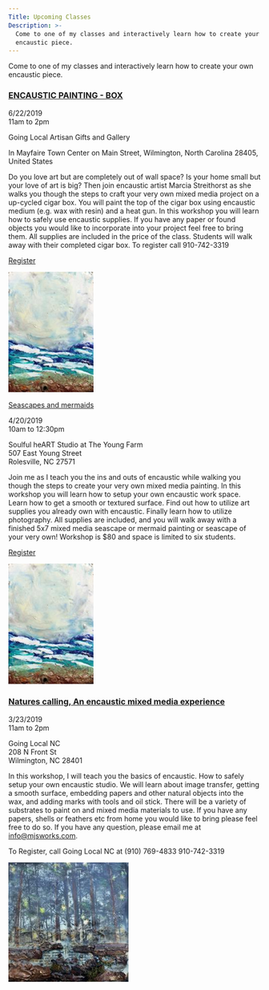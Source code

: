 ```yaml
---
Title: Upcoming Classes
Description: >-
  Come to one of my classes and interactively learn how to create your own
  encaustic piece.
---
```


Come to one of my classes and interactively learn how to create your own encaustic piece.

<div class="event">

  <h3 class="eventTitle">


[ENCAUSTIC PAINTING - BOX](https://goinglocalnc.com/classes)

  </h3>

  <div class="eventInfo">

  <div class="eventSideBar">

  6/22/2019  
  11am to 2pm

  Going Local Artisan Gifts and Gallery

In Mayfaire Town Center on Main Street, Wilmington, North Carolina 28405, United States


  </div>

  <div class="eventDetails">

Do you love art but are completely out of wall space? Is your home small but your love of art is big? Then join encaustic artist Marcia Streithorst as she walks you though the steps to craft your very own mixed media project on a up-cycled cigar box. You will paint the top of the cigar box using encaustic medium (e.g. wax with resin) and a heat gun. In this workshop you will learn how to safely use encaustic supplies. If you have any paper or found objects you would like to incorporate into your project feel free to bring them. All supplies are included in the price of the class. Students will walk away with their completed cigar box.  To register call 910-742-3319

  [Register](https://goinglocalnc.com/classes)

  <div class="eventPic">

  ![Early Morning](/assets/paintings/img_6469-thumbnail.jpg)

  </div>

  </div>

  </div>

</div>

[Seascapes and mermaids](http://deborahsoulfulheart.com/product/encaustic-painting-using-nature-with-marcia-streithorst/)

  </h3>

  <div class="eventInfo">

  <div class="eventSideBar">

  4/20/2019  
  10am to 12:30pm

  Soulful heART Studio at The Young Farm  
  507 East Young Street  
  Rolesville, NC  27571

  </div>

  <div class="eventDetails">

Join me as I teach you the ins and outs of encaustic while walking you though the steps to create your very own mixed media painting. In this workshop you will learn how to setup your own encaustic work space. Learn how to get a smooth or textured surface. Find out how to utilize art supplies you already own with encaustic. Finally learn how to utilize photography. All supplies are included, and you will walk away with a finished 5x7 mixed media seascape or mermaid painting or seascape of your very own! Workshop is $80 and space is limited to six students.

  [Register](http://deborahsoulfulheart.com/product/encaustic-painting-using-nature-with-marcia-streithorst/)

  <div class="eventPic">

  ![Early Morning](/assets/paintings/img_6469-thumbnail.jpg)

  </div>

  </div>

  </div>

</div>


<div class="event">

  <h3 class="eventTitle">

  [Natures calling, An encaustic mixed media experience](https://www.facebook.com/events/265725187473164/)

  </h3>

  <div class="eventInfo">

  <div class="eventSideBar">

  3/23/2019  
  11am to 2pm

  Going Local NC  
  208 N Front St  
  Wilmington, NC 28401

  </div>

  <div class="eventDetails">

In this workshop, I will teach you the basics of encaustic. How to safely setup your own encaustic studio. We will learn about image transfer, getting a smooth surface, embedding papers and other natural objects into the wax, and adding marks with tools and oil stick. There will be a variety of substrates to paint on and mixed media materials to use. If you have any papers, shells or feathers etc from home you would like to bring please feel free to do so. If you have any question, please email me at info@mjsworks.com.

  To Register, call Going Local NC at (910) 769-4833 910-742-3319

  <div class="eventPic">

   ![Early Morning](/assets/paintings/img_6508-thumbnail.jpg)

  </div>

  </div>

  </div>

</div>
